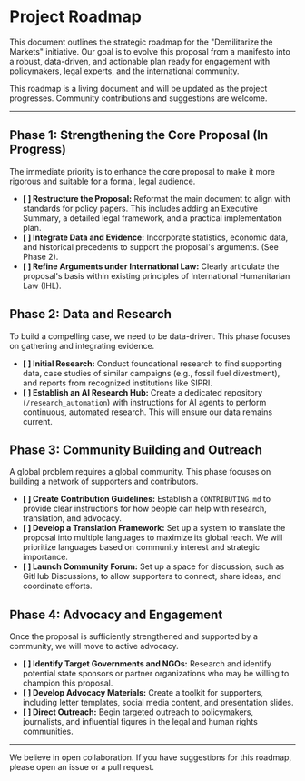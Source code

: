 # Project Roadmap

This document outlines the strategic roadmap for the "Demilitarize the Markets" initiative. Our goal is to evolve this proposal from a manifesto into a robust, data-driven, and actionable plan ready for engagement with policymakers, legal experts, and the international community.

This roadmap is a living document and will be updated as the project progresses. Community contributions and suggestions are welcome.

---

## Phase 1: Strengthening the Core Proposal (In Progress)

The immediate priority is to enhance the core proposal to make it more rigorous and suitable for a formal, legal audience.

*   **[ ] Restructure the Proposal:** Reformat the main document to align with standards for policy papers. This includes adding an Executive Summary, a detailed legal framework, and a practical implementation plan.
*   **[ ] Integrate Data and Evidence:** Incorporate statistics, economic data, and historical precedents to support the proposal's arguments. (See Phase 2).
*   **[ ] Refine Arguments under International Law:** Clearly articulate the proposal's basis within existing principles of International Humanitarian Law (IHL).

## Phase 2: Data and Research

To build a compelling case, we need to be data-driven. This phase focuses on gathering and integrating evidence.

*   **[ ] Initial Research:** Conduct foundational research to find supporting data, case studies of similar campaigns (e.g., fossil fuel divestment), and reports from recognized institutions like SIPRI.
*   **[ ] Establish an AI Research Hub:** Create a dedicated repository (`/research_automation`) with instructions for AI agents to perform continuous, automated research. This will ensure our data remains current.

## Phase 3: Community Building and Outreach

A global problem requires a global community. This phase focuses on building a network of supporters and contributors.

*   **[ ] Create Contribution Guidelines:** Establish a `CONTRIBUTING.md` to provide clear instructions for how people can help with research, translation, and advocacy.
*   **[ ] Develop a Translation Framework:** Set up a system to translate the proposal into multiple languages to maximize its global reach. We will prioritize languages based on community interest and strategic importance.
*   **[ ] Launch Community Forum:** Set up a space for discussion, such as GitHub Discussions, to allow supporters to connect, share ideas, and coordinate efforts.

## Phase 4: Advocacy and Engagement

Once the proposal is sufficiently strengthened and supported by a community, we will move to active advocacy.

*   **[ ] Identify Target Governments and NGOs:** Research and identify potential state sponsors or partner organizations who may be willing to champion this proposal.
*   **[ ] Develop Advocacy Materials:** Create a toolkit for supporters, including letter templates, social media content, and presentation slides.
*   **[ ] Direct Outreach:** Begin targeted outreach to policymakers, journalists, and influential figures in the legal and human rights communities.

---

We believe in open collaboration. If you have suggestions for this roadmap, please open an issue or a pull request.
